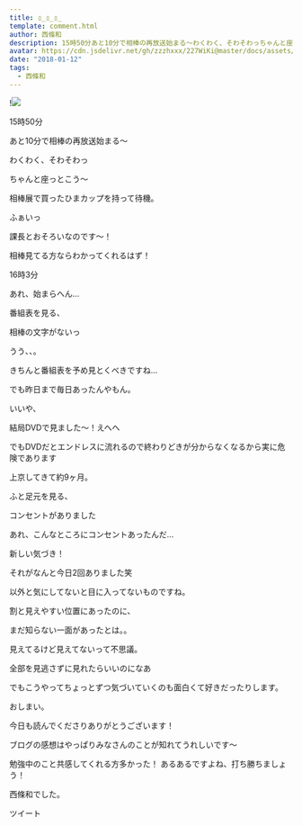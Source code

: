 ```yaml
---
title: ▯_▯_▯_
template: comment.html
author: 西條和
description: 15時50分あと10分で相棒の再放送始まる〜わくわく、そわそわっちゃんと座っとこう〜相棒展で買ったひまカップを持って待機。ふぁいっ...
avatar: https://cdn.jsdelivr.net/gh/zzzhxxx/227WiKi@master/docs/assets/photo/avatar/nagomi.jpg
date: "2018-01-12"
tags:
  - 西條和
---
```


!![](https://cdn.jsdelivr.net/gh/227WiKi/227WiKi-image@master/blog-image/nagomi-2018-01-12_1.jpg)







15時50分




あと10分で相棒の再放送始まる〜





わくわく、そわそわっ




ちゃんと座っとこう〜





相棒展で買ったひまカップを持って待機。




ふぁいっ










課長とおそろいなのです〜！




相棒見てる方ならわかってくれるはず！










16時3分




あれ、始まらへん…








番組表を見る、



相棒の文字がないっ





うう、、。





きちんと番組表を予め見とくべきですね…





でも昨日まで毎日あったんやもん。






いいや、





結局DVDで見ました〜！えへへ







でもDVDだとエンドレスに流れるので終わりどきが分からなくなるから実に危険であります











上京してきて約9ヶ月。



ふと足元を見る、




コンセントがありました



あれ、こんなところにコンセントあったんだ…







新しい気づき！



それがなんと今日2回ありました笑






以外と気にしてないと目に入ってないものですね。




割と見えやすい位置にあったのに、



まだ知らない一面があったとは。。







見えてるけど見えてないって不思議。




全部を見逃さずに見れたらいいのになあ






でもこうやってちょっとずつ気づいていくのも面白くて好きだったりします。






おしまい。





今日も読んでくださりありがとうございます！




ブログの感想はやっぱりみなさんのことが知れてうれしいです〜




勉強中のこと共感してくれる方多かった！
あるあるですよね、打ち勝ちましょう！







西條和でした。


ツイート



